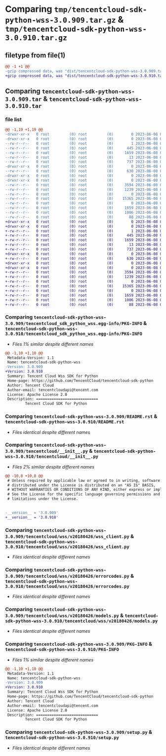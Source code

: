 # Comparing `tmp/tencentcloud-sdk-python-wss-3.0.909.tar.gz` & `tmp/tencentcloud-sdk-python-wss-3.0.910.tar.gz`

## filetype from file(1)

```diff
@@ -1 +1 @@
-gzip compressed data, was "dist/tencentcloud-sdk-python-wss-3.0.909.tar", last modified: Thu Jun  8 00:38:37 2023, max compression
+gzip compressed data, was "dist/tencentcloud-sdk-python-wss-3.0.910.tar", last modified: Thu Jun  8 09:25:30 2023, max compression
```

## Comparing `tencentcloud-sdk-python-wss-3.0.909.tar` & `tencentcloud-sdk-python-wss-3.0.910.tar`

### file list

```diff
@@ -1,19 +1,19 @@
-drwxr-xr-x   0 root         (0) root         (0)        0 2023-06-08 00:38:37.000000 tencentcloud-sdk-python-wss-3.0.909/
-drwxr-xr-x   0 root         (0) root         (0)        0 2023-06-08 00:38:37.000000 tencentcloud-sdk-python-wss-3.0.909/tencentcloud_sdk_python_wss.egg-info/
--rw-r--r--   0 root         (0) root         (0)        1 2023-06-08 00:38:37.000000 tencentcloud-sdk-python-wss-3.0.909/tencentcloud_sdk_python_wss.egg-info/dependency_links.txt
--rw-r--r--   0 root         (0) root         (0)      445 2023-06-08 00:38:37.000000 tencentcloud-sdk-python-wss-3.0.909/tencentcloud_sdk_python_wss.egg-info/SOURCES.txt
--rw-r--r--   0 root         (0) root         (0)     1659 2023-06-08 00:38:37.000000 tencentcloud-sdk-python-wss-3.0.909/tencentcloud_sdk_python_wss.egg-info/PKG-INFO
--rw-r--r--   0 root         (0) root         (0)       13 2023-06-08 00:38:37.000000 tencentcloud-sdk-python-wss-3.0.909/tencentcloud_sdk_python_wss.egg-info/top_level.txt
--rw-r--r--   0 root         (0) root         (0)      737 2023-06-08 00:38:37.000000 tencentcloud-sdk-python-wss-3.0.909/README.rst
-drwxr-xr-x   0 root         (0) root         (0)        0 2023-06-08 00:38:37.000000 tencentcloud-sdk-python-wss-3.0.909/tencentcloud/
--rw-r--r--   0 root         (0) root         (0)      630 2023-06-08 00:38:37.000000 tencentcloud-sdk-python-wss-3.0.909/tencentcloud/__init__.py
-drwxr-xr-x   0 root         (0) root         (0)        0 2023-06-08 00:38:37.000000 tencentcloud-sdk-python-wss-3.0.909/tencentcloud/wss/
-drwxr-xr-x   0 root         (0) root         (0)        0 2023-06-08 00:38:37.000000 tencentcloud-sdk-python-wss-3.0.909/tencentcloud/wss/v20180426/
--rw-r--r--   0 root         (0) root         (0)     3594 2023-06-08 00:38:37.000000 tencentcloud-sdk-python-wss-3.0.909/tencentcloud/wss/v20180426/wss_client.py
--rw-r--r--   0 root         (0) root         (0)     1239 2023-06-08 00:38:37.000000 tencentcloud-sdk-python-wss-3.0.909/tencentcloud/wss/v20180426/errorcodes.py
--rw-r--r--   0 root         (0) root         (0)        0 2023-06-08 00:38:37.000000 tencentcloud-sdk-python-wss-3.0.909/tencentcloud/wss/v20180426/__init__.py
--rw-r--r--   0 root         (0) root         (0)    15365 2023-06-08 00:38:37.000000 tencentcloud-sdk-python-wss-3.0.909/tencentcloud/wss/v20180426/models.py
--rw-r--r--   0 root         (0) root         (0)        0 2023-06-08 00:38:37.000000 tencentcloud-sdk-python-wss-3.0.909/tencentcloud/wss/__init__.py
--rw-r--r--   0 root         (0) root         (0)     1659 2023-06-08 00:38:37.000000 tencentcloud-sdk-python-wss-3.0.909/PKG-INFO
--rw-r--r--   0 root         (0) root         (0)     1006 2023-06-08 00:38:37.000000 tencentcloud-sdk-python-wss-3.0.909/setup.py
--rw-r--r--   0 root         (0) root         (0)       88 2023-06-08 00:38:37.000000 tencentcloud-sdk-python-wss-3.0.909/setup.cfg
+drwxr-xr-x   0 root         (0) root         (0)        0 2023-06-08 09:25:30.000000 tencentcloud-sdk-python-wss-3.0.910/
+drwxr-xr-x   0 root         (0) root         (0)        0 2023-06-08 09:25:30.000000 tencentcloud-sdk-python-wss-3.0.910/tencentcloud_sdk_python_wss.egg-info/
+-rw-r--r--   0 root         (0) root         (0)        1 2023-06-08 09:25:30.000000 tencentcloud-sdk-python-wss-3.0.910/tencentcloud_sdk_python_wss.egg-info/dependency_links.txt
+-rw-r--r--   0 root         (0) root         (0)      445 2023-06-08 09:25:30.000000 tencentcloud-sdk-python-wss-3.0.910/tencentcloud_sdk_python_wss.egg-info/SOURCES.txt
+-rw-r--r--   0 root         (0) root         (0)     1659 2023-06-08 09:25:30.000000 tencentcloud-sdk-python-wss-3.0.910/tencentcloud_sdk_python_wss.egg-info/PKG-INFO
+-rw-r--r--   0 root         (0) root         (0)       13 2023-06-08 09:25:30.000000 tencentcloud-sdk-python-wss-3.0.910/tencentcloud_sdk_python_wss.egg-info/top_level.txt
+-rw-r--r--   0 root         (0) root         (0)      737 2023-06-08 09:25:29.000000 tencentcloud-sdk-python-wss-3.0.910/README.rst
+drwxr-xr-x   0 root         (0) root         (0)        0 2023-06-08 09:25:30.000000 tencentcloud-sdk-python-wss-3.0.910/tencentcloud/
+-rw-r--r--   0 root         (0) root         (0)      630 2023-06-08 09:25:29.000000 tencentcloud-sdk-python-wss-3.0.910/tencentcloud/__init__.py
+drwxr-xr-x   0 root         (0) root         (0)        0 2023-06-08 09:25:30.000000 tencentcloud-sdk-python-wss-3.0.910/tencentcloud/wss/
+drwxr-xr-x   0 root         (0) root         (0)        0 2023-06-08 09:25:30.000000 tencentcloud-sdk-python-wss-3.0.910/tencentcloud/wss/v20180426/
+-rw-r--r--   0 root         (0) root         (0)     3594 2023-06-08 09:25:29.000000 tencentcloud-sdk-python-wss-3.0.910/tencentcloud/wss/v20180426/wss_client.py
+-rw-r--r--   0 root         (0) root         (0)     1239 2023-06-08 09:25:29.000000 tencentcloud-sdk-python-wss-3.0.910/tencentcloud/wss/v20180426/errorcodes.py
+-rw-r--r--   0 root         (0) root         (0)        0 2023-06-08 09:25:29.000000 tencentcloud-sdk-python-wss-3.0.910/tencentcloud/wss/v20180426/__init__.py
+-rw-r--r--   0 root         (0) root         (0)    15365 2023-06-08 09:25:29.000000 tencentcloud-sdk-python-wss-3.0.910/tencentcloud/wss/v20180426/models.py
+-rw-r--r--   0 root         (0) root         (0)        0 2023-06-08 09:25:29.000000 tencentcloud-sdk-python-wss-3.0.910/tencentcloud/wss/__init__.py
+-rw-r--r--   0 root         (0) root         (0)     1659 2023-06-08 09:25:30.000000 tencentcloud-sdk-python-wss-3.0.910/PKG-INFO
+-rw-r--r--   0 root         (0) root         (0)     1006 2023-06-08 09:25:29.000000 tencentcloud-sdk-python-wss-3.0.910/setup.py
+-rw-r--r--   0 root         (0) root         (0)       88 2023-06-08 09:25:30.000000 tencentcloud-sdk-python-wss-3.0.910/setup.cfg
```

### Comparing `tencentcloud-sdk-python-wss-3.0.909/tencentcloud_sdk_python_wss.egg-info/PKG-INFO` & `tencentcloud-sdk-python-wss-3.0.910/tencentcloud_sdk_python_wss.egg-info/PKG-INFO`

 * *Files 1% similar despite different names*

```diff
@@ -1,10 +1,10 @@
 Metadata-Version: 1.1
 Name: tencentcloud-sdk-python-wss
-Version: 3.0.909
+Version: 3.0.910
 Summary: Tencent Cloud Wss SDK for Python
 Home-page: https://github.com/TencentCloud/tencentcloud-sdk-python
 Author: Tencent Cloud
 Author-email: tencentcloudapi@tencent.com
 License: Apache License 2.0
 Description: ============================
         Tencent Cloud SDK for Python
```

### Comparing `tencentcloud-sdk-python-wss-3.0.909/README.rst` & `tencentcloud-sdk-python-wss-3.0.910/README.rst`

 * *Files identical despite different names*

### Comparing `tencentcloud-sdk-python-wss-3.0.909/tencentcloud/__init__.py` & `tencentcloud-sdk-python-wss-3.0.910/tencentcloud/__init__.py`

 * *Files 2% similar despite different names*

```diff
@@ -10,8 +10,8 @@
 # Unless required by applicable law or agreed to in writing, software
 # distributed under the License is distributed on an "AS IS" BASIS,
 # WITHOUT WARRANTIES OR CONDITIONS OF ANY KIND, either express or implied.
 # See the License for the specific language governing permissions and
 # limitations under the License.
 
 
-__version__ = '3.0.909'
+__version__ = '3.0.910'
```

### Comparing `tencentcloud-sdk-python-wss-3.0.909/tencentcloud/wss/v20180426/wss_client.py` & `tencentcloud-sdk-python-wss-3.0.910/tencentcloud/wss/v20180426/wss_client.py`

 * *Files identical despite different names*

### Comparing `tencentcloud-sdk-python-wss-3.0.909/tencentcloud/wss/v20180426/errorcodes.py` & `tencentcloud-sdk-python-wss-3.0.910/tencentcloud/wss/v20180426/errorcodes.py`

 * *Files identical despite different names*

### Comparing `tencentcloud-sdk-python-wss-3.0.909/tencentcloud/wss/v20180426/models.py` & `tencentcloud-sdk-python-wss-3.0.910/tencentcloud/wss/v20180426/models.py`

 * *Files identical despite different names*

### Comparing `tencentcloud-sdk-python-wss-3.0.909/PKG-INFO` & `tencentcloud-sdk-python-wss-3.0.910/PKG-INFO`

 * *Files 1% similar despite different names*

```diff
@@ -1,10 +1,10 @@
 Metadata-Version: 1.1
 Name: tencentcloud-sdk-python-wss
-Version: 3.0.909
+Version: 3.0.910
 Summary: Tencent Cloud Wss SDK for Python
 Home-page: https://github.com/TencentCloud/tencentcloud-sdk-python
 Author: Tencent Cloud
 Author-email: tencentcloudapi@tencent.com
 License: Apache License 2.0
 Description: ============================
         Tencent Cloud SDK for Python
```

### Comparing `tencentcloud-sdk-python-wss-3.0.909/setup.py` & `tencentcloud-sdk-python-wss-3.0.910/setup.py`

 * *Files identical despite different names*

